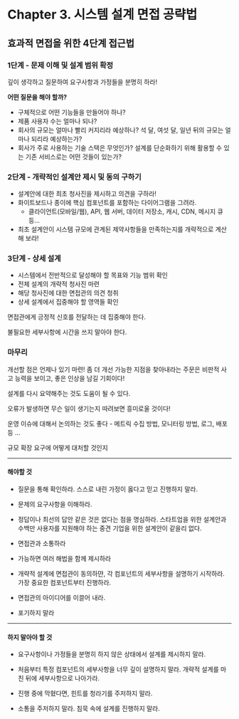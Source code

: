 # Chapter 3. 시스템 설계 면접 공략법

## 효과적 면접을 위한 4단계 접근법

### 1단계 - 문제 이해 및 설계 범위 확정

깊이 생각하고 질문하여 요구사항과 가정들을 분명히 하라!

**어떤 질문을 해야 할까?**

- 구체적으로 어떤 기능들을 만들어야 하나?
- 제품 사용자 수는 얼마나 되나?
- 회사의 규모는 얼마나 빨리 커지리라 예상하나? 석 달, 여섯 달, 일년 뒤의 규모는 얼마나 되리라 예상하는가?
- 회사가 주로 사용하는 기술 스택은 무엇인가? 설계를 단순화하기 위해 활용할 수 있는 기존 서비스로는 어떤 것들이 있는가?

### 2단계 - 개략적인 설계안 제시 및 동의 구하기

- 설계안에 대한 최초 청사진을 제시하고 의견을 구하라!
- 화이트보드나 종이에 핵심 컴포넌트를 포함하는 다이어그램을 그려라.
  - 클라이언트(모바일/웹), API, 웹 서버, 데이터 저장소, 캐시, CDN, 메시지 큐 등...
- 최초 설계안이 시스템 규모에 관계된 제약사항들을 만족하는지를 개략적으로 계산해 보라!

### 3단계 - 상세 설계

- 시스템에서 전반적으로 달성해야 할 목표와 기능 범위 확인
- 전체 설계의 개략적 청사진 마련
- 해당 청사진에 대한 면접관의 의견 청취
- 상세 설계에서 집중해야 할 영역들 확인

면접관에게 긍정적 신호를 전달하는 데 집중해야 한다.

불필요한 세부사항에 시간을 쓰지 말아야 한다.

### 마무리

개선할 점은 언제나 있기 마련! 좀 더 개선 가능한 지점을 찾아내라는 주문은 비판적 사고 능력을 보이고, 좋은 인상을 남길 기회이다!

설계를 다시 요약해주는 것도 도움이 될 수 있다.

오류가 발생하면 무슨 일이 생기는지 따려보면 흥미로울 것이다!

운영 이슈에 대해서 논의하는 것도 좋다 - 메트릭 수집 방법, 모니터링 방법, 로그, 배포 등 ...

규모 확장 요구에 어떻게 대처할 것인지

---

#### 해야할 것

- 질문을 통해 확인하라. 스스로 내린 가정이 옳다고 믿고 진행하지 말라.

- 문제의 요구사항을 이해하라.

- 정답이나 최선의 답안 같은 것은 없다는 점을 명심하라. 스타트업을 위한 설계안과 수백만 사용자를 지원해야 하는 중견 기업을 위한 설계안이 같을리 없다.

- 면접관과 소통하라

- 가능하면 여러 해법을 함께 제시하라

- 개략적 설계에 면접관이 동의하먄, 각 컴포넌트의 세부사항을 설명하기 시작하라. 가장 중요한 컴포넌트부터 진행하라.

- 면접관의 아이디어를 이끌어 내라.

- 포기하지 말라

---

#### 하지 말아야 할 것

- 요구사항이나 가정들을 분명히 하지 않은 상태에서 설계를 제시하지 말라.

- 처음부터 특정 컴포넌트의 세부사항을 너무 깊이 설명하지 말라. 개략적 설계를 마친 뒤에 세부사항으로 나아가라.

- 진행 중에 막혔다면, 힌트를 청라기를 주저하지 말라.

- 소통을 주저하지 말라. 침묵 속에 설계를 진행하지 말라.
